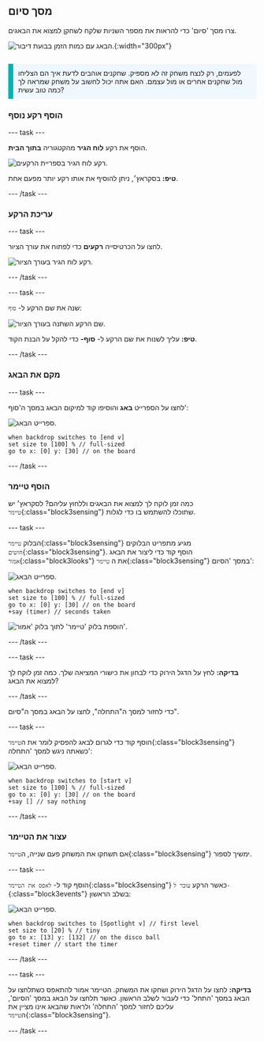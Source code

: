 ## מסך סיום

<div style="display: flex; flex-wrap: wrap">
<div style="flex-basis: 200px; flex-grow: 1; margin-right: 15px;">
צרו מסך 'סיום' כדי להראות את מספר השניות שלקח לשחקן למצוא את הבאגים. 
</div>
<div>

![הבאג עם כמות הזמן בבועת דיבור.](images/end-screen.png){:width="300px"}

</div>
</div>

<p style="border-left: solid; border-width:10px; border-color: #0faeb0; background-color: aliceblue; padding: 10px;">
לפעמים, רק לנצח משחק זה לא מספיק. שחקנים אוהבים לדעת איך הם הצליחו מול שחקנים אחרים או מול עצמם. האם אתה יכול לחשוב על משחק שמראה לך כמה טוב עשית?</p>

### הוסף רקע נוסף

--- task ---

הוסף את רקע **לוח הגיר** מהקטגוריה **בתוך הבית**.

![רקע לוח הגיר בספריית הרקעים.](images/chalkboard.png)

**טיפ:** בסקראץ׳, ניתן להוסיף את אותו רקע יותר מפעם אחת.

--- /task ---

### עריכת הרקע

--- task ---

לחצו על הכרטיסייה **רקעים** כדי לפתוח את עורך הציור.

![רקע לוח הגיר בעורך הציור.](images/chalkboard2-paint.png)

--- /task ---

--- task ---

שנה את שם הרקע ל- `סוף`:

![שם הרקע השתנה בעורך הציור.](images/end-screen-name.png)

**טיפ:** עליך לשנות את שם הרקע ל- **סוף-** כדי להקל על הבנת הקוד.

--- /task ---

### מקם את הבאג

--- task ---

לחצו על הספרייט **באג** והוסיפו קוד למיקום הבאג במסך ה'סוף':

![ספרייט הבאג.](images/bug-sprite.png)

```blocks3
when backdrop switches to [end v]
set size to [100] % // full-sized
go to x: [0] y: [30] // on the board
```

--- /task ---

### הוסף טיימר

כמה זמן לוקח לך למצוא את הבאגים וללחוץ עליהם? לסקראץ׳ יש `טיימר`{:class="block3sensing"} שתוכלו להשתמש בו כדי לגלות.

--- task ---

הבלוק `טיימר`{:class="block3sensing"} מגיע מתפריט הבלוקים `חושים`{:class="block3sensing"}. הוסף קוד כדי ליצור את הבאג `אמור`{:class="block3looks"} את ה `טיימר`{:class="block3sensing"} במסך 'הסיום':

![ספרייט הבאג.](images/bug-sprite.png)

```blocks3
when backdrop switches to [end v]
set size to [100] % // full-sized
go to x: [0] y: [30] // on the board
+say (timer) // seconds taken
```

![הוספת בלוק 'טיימר' לתוך בלוק 'אמור'.](images/inserting-blocks.gif)

--- /task ---

--- task ---

**בדיקה:** לחץ על הדגל הירוק כדי לבחון את כישורי המציאה שלך. כמה זמן לוקח לך למצוא את הבאג?

--- /task ---

כדי לחזור למסך ה"התחלה", לחצו על הבאג במסך ה"סיום".

--- task ---

הוסף קוד כדי לגרום לבאג להפסיק לומר את ה`טיימר`{:class="block3sensing"} כשאתה ניגש למסך 'התחלה':

![ספרייט הבאג.](images/bug-sprite.png)

```blocks3
when backdrop switches to [start v]
set size to [100] % // full-sized
go to x: [0] y: [30] // on the board
+say [] // say nothing
```

--- /task ---

### עצור את הטיימר

אם תשחקו את המשחק פעם שנייה, ה`טיימר`{:class="block3sensing"} ימשיך לספור.

--- task ---

הוסף קוד ל- `לאפס את הטיימר`{:class="block3sensing"} כאשר הרקע `עובר ל-`{:class="block3events"} בשלב הראשון:

![ספרייט הבאג.](images/bug-sprite.png)

```blocks3
when backdrop switches to [Spotlight v] // first level
set size to [20] % // tiny
go to x: [13] y: [132] // on the disco ball
+reset timer // start the timer
```

--- /task ---

--- task ---

**בדיקה:** לחצו על הדגל הירוק ושחקו את המשחק. הטיימר אמור להתאפס כשתלחצו על הבאג במסך 'התחל' כדי לעבור לשלב הראשון. כאשר תלחצו על הבאג במסך 'הסיום', עליכם לחזור למסך 'התחלה' ולראות שהבאג אינו מציין את ה`טיימר`{:class="block3sensing"}.

--- /task ---

